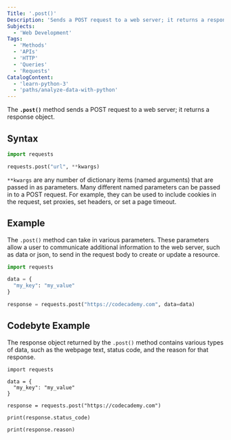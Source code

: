 ```yaml
---
Title: '.post()'
Description: 'Sends a POST request to a web server; it returns a response object.'
Subjects:
  - 'Web Development'
Tags:
  - 'Methods'
  - 'APIs'
  - 'HTTP'
  - 'Queries'
  - 'Requests'
CatalogContent:
  - 'learn-python-3'
  - 'paths/analyze-data-with-python'
---
```


The **`.post()`** method sends a POST request to a web server; it returns a response object.

## Syntax

```py
import requests

requests.post("url", **kwargs)
```

`**kwargs` are any number of dictionary items (named arguments) that are passed in as parameters. Many different named parameters can be passed in to a POST request. For example, they can be used to include cookies in the request, set proxies, set headers, or set a page timeout.

## Example

The `.post()` method can take in various parameters. These parameters allow a user to communicate additional information to the web server, such as data or json, to send in the request body to create or update a resource.

```py
import requests

data = {
  "my_key": "my_value"
}

response = requests.post("https://codecademy.com", data=data)
```

## Codebyte Example

The response object returned by the `.post()` method contains various types of data, such as the webpage text, status code, and the reason for that response.

```codebyte/python
import requests

data = {
  "my_key": "my_value"
}

response = requests.post("https://codecademy.com")

print(response.status_code)

print(response.reason)
```
